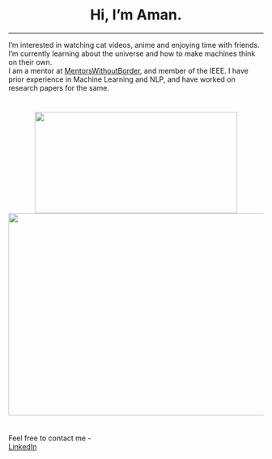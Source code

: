 <h1 align="center">
<b>Hi, I’m Aman.</b>
</h1> 
<hr>
I’m interested in watching cat videos, anime and enjoying time with friends. I’m currently learning about the universe and how to make machines think on their own.
<br> I am a mentor at <a href="https://www.mentorswithoutborders.net/">MentorsWithoutBorder</a>, and member of the IEEE. I have prior experience in Machine Learning and NLP, and have worked on research papers for the same.
<h1 align="center">
<img src="https://github-readme-stats.vercel.app/api?username=amangoyal05&show_icons=true&theme=prussian" width="400" height="200">
</img><br>
<img src="https://github-readme-stats.vercel.app/api/top-langs/?username=amangoyal05&hide_progress=false&layout=pie&theme=prussian" width="800" height="400">
</h1>
<br>
Feel free to contact me -<br>
<a href="https://www.linkedin.com/in/amangoyal05/">LinkedIn</a>
</body>
